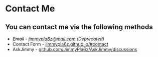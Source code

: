 # Contact Me
## You can contact me via the following methods
- *~~Email~~ - jimmypla6z@mail.com (Deprecated)*
- Contact Form - [jimmypla6z.github.io/#contact](https://jimmypla6z.github.io)
- AskJimmy - [github.com/JimmyPla6z/AskJimmy/discussions](https://github.com/JimmyPla6z/AskJimmy/discussions)
